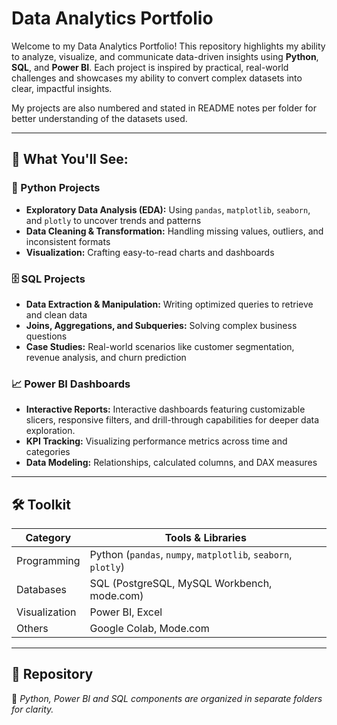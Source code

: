 # Data Analytics Portfolio
Welcome to my Data Analytics Portfolio! This repository highlights my ability to analyze, visualize, and communicate data-driven insights using **Python**, **SQL**, and **Power BI**. 
Each project is inspired by practical, real-world challenges and showcases my ability to convert complex datasets into clear, impactful insights.

My projects are also numbered and stated in README notes per folder for better understanding of the datasets used.

---

## 🧠 What You'll See:

### 🐍 Python Projects
- **Exploratory Data Analysis (EDA):** Using `pandas`, `matplotlib`, `seaborn`, and `plotly` to uncover trends and patterns
- **Data Cleaning & Transformation:** Handling missing values, outliers, and inconsistent formats
- **Visualization:** Crafting easy-to-read charts and dashboards

### 🗄️ SQL Projects
- **Data Extraction & Manipulation:** Writing optimized queries to retrieve and clean data 
- **Joins, Aggregations, and Subqueries:** Solving complex business questions
- **Case Studies:** Real-world scenarios like customer segmentation, revenue analysis, and churn prediction

### 📈 Power BI Dashboards
- **Interactive Reports:** Interactive dashboards featuring customizable slicers, responsive filters, and drill-through capabilities for deeper data exploration.
- **KPI Tracking:** Visualizing performance metrics across time and categories
- **Data Modeling:** Relationships, calculated columns, and DAX measures

---

## 🛠️ Toolkit

| Category      | Tools & Libraries                          |
|---------------|--------------------------------------------|
| Programming   | Python (`pandas`, `numpy`, `matplotlib`, `seaborn`, `plotly`) |
| Databases     | SQL (PostgreSQL, MySQL Workbench, mode.com)|
| Visualization | Power BI, Excel                            |
| Others        | Google Colab, Mode.com                     |

---

## 📁 Repository 
📁 _Python, Power BI and SQL components are organized in separate folders for clarity._

